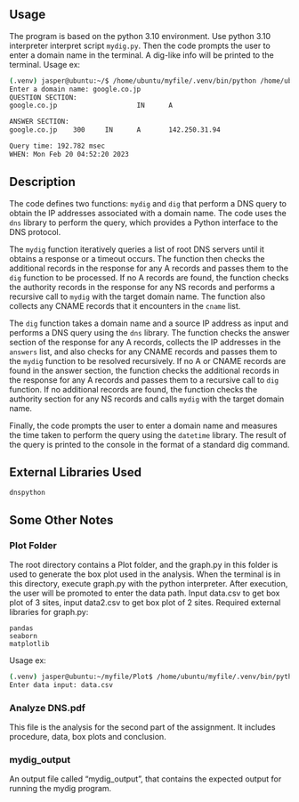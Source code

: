 ## Usage

The program is based on the python 3.10 environment. Use python 3.10 interpreter interpret script `mydig.py`. Then the code prompts the user to enter a domain name in the terminal. A dig-like info will be printed to the terminal.  Usage ex:

```bash
(.venv) jasper@ubuntu:~/$ /home/ubuntu/myfile/.venv/bin/python /home/ubuntu/myfile/mydig.py
Enter a domain name: google.co.jp
QUESTION SECTION:
google.co.jp                    IN      A

ANSWER SECTION:
google.co.jp    300     IN      A       142.250.31.94

Query time: 192.782 msec
WHEN: Mon Feb 20 04:52:20 2023
```

## Description

The code defines two functions: `mydig` and `dig` that perform a DNS query to obtain the IP addresses associated with a domain name. The code uses the `dns` library to perform the query, which provides a Python interface to the DNS protocol.

The `mydig` function iteratively queries a list of root DNS servers until it obtains a response or a timeout occurs. The function then checks the additional records in the response for any A records and passes them to the `dig` function to be processed. If no A records are found, the function checks the authority records in the response for any NS records and performs a recursive call to `mydig` with the target domain name. The function also collects any CNAME records that it encounters in the `cname` list.

The `dig` function takes a domain name and a source IP address as input and performs a DNS query using the `dns` library. The function checks the answer section of the response for any A records, collects the IP addresses in the `answers` list, and also checks for any CNAME records and passes them to the `mydig` function to be resolved recursively. If no A or CNAME records are found in the answer section, the function checks the additional records in the response for any A records and passes them to a recursive call to `dig` function. If no additional records are found, the function checks the authority section for any NS records and calls `mydig` with the target domain name.

Finally, the code prompts the user to enter a domain name and measures the time taken to perform the query using the `datetime` library. The result of the query is printed to the console in the format of a standard dig command.

## External Libraries Used

```
dnspython
```

## Some Other Notes

### Plot Folder
The root directory contains a Plot folder, and the graph.py in this folder is used to generate the box plot used in the analysis. When the terminal is in this directory, execute graph.py with the python interpreter. After execution, the user will be promoted to enter the data path. Input data.csv to get box plot of 3 sites, input data2.csv to get box plot of 2 sites. Required external libraries for graph.py:
```
pandas
seaborn
matplotlib
```
Usage ex:
```bash
(.venv) jasper@ubuntu:~/myfile/Plot$ /home/ubuntu/myfile/.venv/bin/python /home/ubuntu/myfile/Plot/graph.py
Enter data input: data.csv
```

### Analyze DNS.pdf
This file is the analysis for the second part of the assignment. It includes procedure, data, box plots and conclusion.

### mydig_output
An output file called “mydig_output”, that contains the expected output for running the mydig program.
